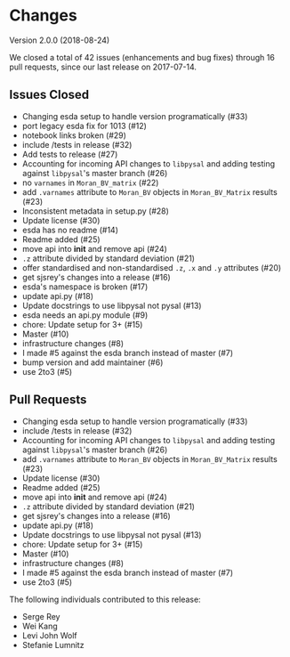 # Changes

Version 2.0.0 (2018-08-24)

We closed a total of 42 issues (enhancements and bug fixes) through 16 pull requests, since our last release on 2017-07-14.

## Issues Closed
  - Changing esda setup to handle version programatically (#33)
  - port legacy esda fix for 1013  (#12)
  - notebook links broken (#29)
  - include /tests in release (#32)
  - Add tests to release (#27)
  - Accounting for incoming API changes to `libpysal` and adding testing against `libpysal`'s master branch (#26)
  - no `varnames` in `Moran_BV_matrix` (#22)
  - add `.varnames` attribute to `Moran_BV` objects in `Moran_BV_Matrix` results (#23)
  - Inconsistent metadata in setup.py (#28)
  - Update license (#30)
  - esda has no readme (#14)
  - Readme added (#25)
  - move api into __init__ and remove api (#24)
  - `.z` attribute divided by standard deviation (#21)
  - offer standardised and non-standardised `.z`, `.x` and `.y` attributes (#20)
  - get sjsrey's changes into a release (#16)
  - esda's namespace is broken (#17)
  - update api.py (#18)
  - Update docstrings to use libpysal not pysal (#13)
  - esda needs an api.py module (#9)
  - chore: Update setup for 3+ (#15)
  - Master (#10)
  - infrastructure changes (#8)
  - I made #5 against the esda branch instead of master (#7)
  - bump version and add maintainer (#6)
  - use 2to3 (#5)

## Pull Requests
  - Changing esda setup to handle version programatically (#33)
  - include /tests in release (#32)
  - Accounting for incoming API changes to `libpysal` and adding testing against `libpysal`'s master branch (#26)
  - add `.varnames` attribute to `Moran_BV` objects in `Moran_BV_Matrix` results (#23)
  - Update license (#30)
  - Readme added (#25)
  - move api into __init__ and remove api (#24)
  - `.z` attribute divided by standard deviation (#21)
  - get sjsrey's changes into a release (#16)
  - update api.py (#18)
  - Update docstrings to use libpysal not pysal (#13)
  - chore: Update setup for 3+ (#15)
  - Master (#10)
  - infrastructure changes (#8)
  - I made #5 against the esda branch instead of master (#7)
  - use 2to3 (#5)

The following individuals contributed to this release:

  - Serge Rey
  - Wei Kang
  - Levi John Wolf
  - Stefanie Lumnitz
